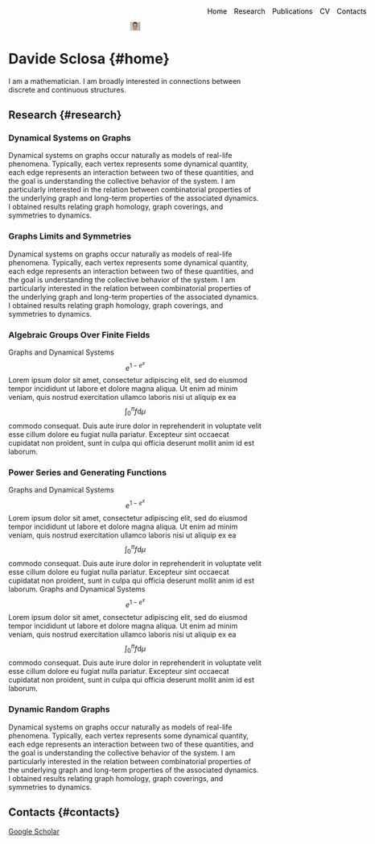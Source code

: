 <style>
.menu {
    position: absolute;
    top: 20px;
    right: 20px;
    list-style-type: none;
    margin: 0;
    padding: 0;
}

.menu li {
    display: inline;
    margin-left: 10px;
}

.menu li:first-child {
    margin-left: 0;
}
</style>

<ul class="menu">
    <li><a href="#home" style="text-decoration: none; color: black;">Home</a></li>
    <li><a href="#home" style="text-decoration: none; color: black;">Research</a></li>
    <li><a href="#research" style="text-decoration: none; color: black;">Publications</a></li>
    <li><a href="#cv" style="text-decoration: none; color: black;">CV</a></li>
    <li><a href="#contacts" style="text-decoration: none; color: black;">Contacts</a></li>
</ul>

<style>
.centered-image {
    display: block;
    margin: 0 auto;
    max-width: 20px;
    height: auto;
}
</style>

<img src="me.png" alt="Profile Picture" class="centered-image">


# Davide Sclosa {#home}
I am a mathematician. I am broadly interested in connections between discrete and continuous structures.

## Research {#research}

### Dynamical Systems on Graphs
Dynamical systems on graphs occur naturally as models of real-life phenomena. Typically, each vertex represents some dynamical quantity, each edge represents an interaction between two of these quantities, and the goal is understanding the collective behavior of the system. I am particularly interested in the relation between combinatorial properties of the underlying graph and long-term properties of the associated dynamics. I obtained results relating graph homology, graph coverings, and symmetries to dynamics.

### Graphs Limits and Symmetries
Dynamical systems on graphs occur naturally as models of real-life phenomena. Typically, each vertex represents some dynamical quantity, each edge represents an interaction between two of these quantities, and the goal is understanding the collective behavior of the system. I am particularly interested in the relation between combinatorial properties of the underlying graph and long-term properties of the associated dynamics. I obtained results relating graph homology, graph coverings, and symmetries to dynamics.

### Algebraic Groups Over Finite Fields
Graphs and Dynamical Systems  $$e^{1-e^x}$$ Lorem ipsum dolor sit amet, consectetur adipiscing elit, sed do eiusmod tempor incididunt ut labore et dolore magna aliqua. Ut enim ad minim veniam, quis nostrud exercitation ullamco laboris nisi ut aliquip ex ea $$\int_0^\pi f \mathrm d \mu$$ commodo consequat. Duis aute irure dolor in reprehenderit in voluptate velit esse cillum dolore eu fugiat nulla pariatur. Excepteur sint occaecat cupidatat non proident, sunt in culpa qui officia deserunt mollit anim id est laborum.

### Power Series and Generating Functions
Graphs and Dynamical Systems  $$e^{1-e^x}$$ Lorem ipsum dolor sit amet, consectetur adipiscing elit, sed do eiusmod tempor incididunt ut labore et dolore magna aliqua. Ut enim ad minim veniam, quis nostrud exercitation ullamco laboris nisi ut aliquip ex ea $$\int_0^\pi f \mathrm d \mu$$ commodo consequat. Duis aute irure dolor in reprehenderit in voluptate velit esse cillum dolore eu fugiat nulla pariatur. Excepteur sint occaecat cupidatat non proident, sunt in culpa qui officia deserunt mollit anim id est laborum.
Graphs and Dynamical Systems  $$e^{1-e^x}$$ Lorem ipsum dolor sit amet, consectetur adipiscing elit, sed do eiusmod tempor incididunt ut labore et dolore magna aliqua. Ut enim ad minim veniam, quis nostrud exercitation ullamco laboris nisi ut aliquip ex ea $$\int_0^\pi f \mathrm d \mu$$ commodo consequat. Duis aute irure dolor in reprehenderit in voluptate velit esse cillum dolore eu fugiat nulla pariatur. Excepteur sint occaecat cupidatat non proident, sunt in culpa qui officia deserunt mollit anim id est laborum. 

### Dynamic Random Graphs
Dynamical systems on graphs occur naturally as models of real-life phenomena. Typically, each vertex represents some dynamical quantity, each edge represents an interaction between two of these quantities, and the goal is understanding the collective behavior of the system. I am particularly interested in the relation between combinatorial properties of the underlying graph and long-term properties of the associated dynamics. I obtained results relating graph homology, graph coverings, and symmetries to dynamics.


## Contacts {#contacts}
[Google Scholar](https://scholar.google.com/citations?user=B392PEAAAAAJ)








<script
  src="https://cdn.mathjax.org/mathjax/latest/MathJax.js?config=TeX-AMS-MML_HTMLorMML"
  type="text/javascript">
</script>




